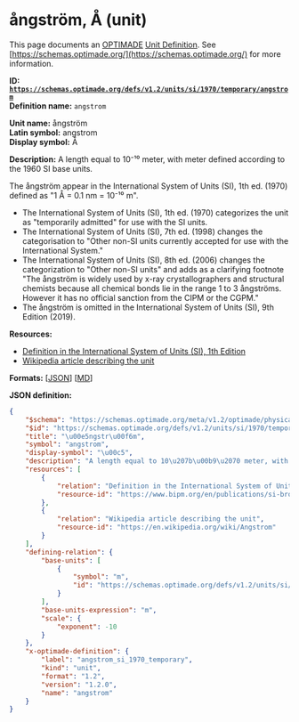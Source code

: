 # ångström, Å (unit)

This page documents an [OPTIMADE](https://www.optimade.org/) [Unit Definition](https://schemas.optimade.org/#definitions). See [https://schemas.optimade.org/](https://schemas.optimade.org/) for more information.

**ID: [`https://schemas.optimade.org/defs/v1.2/units/si/1970/temporary/angstrom`](https://schemas.optimade.org/defs/v1.2/units/si/1970/temporary/angstrom.md)**  
**Definition name:** `angstrom`

**Unit name:** ångström  
**Latin symbol:** angstrom  
**Display symbol:** Å  
  
**Description:** A length equal to 10⁻¹⁰ meter, with meter defined according to the 1960 SI base units.

The ångström appear in the International System of Units (SI), 1th ed. (1970) defined as "1 Å = 0.1 nm = 10⁻¹⁰ m".

- The International System of Units (SI), 1th ed. (1970) categorizes the unit as "temporarily admitted" for use with the SI units.
- The International System of Units (SI), 7th ed. (1998) changes the categorisation to "Other non-SI units currently accepted for use with the International System."
- The International System of Units (SI), 8th ed. (2006) changes the categorization to "Other non-SI units" and adds as a clarifying footnote "The ångström is widely used by x-ray crystallographers and structural chemists because all chemical bonds lie in the range 1 to 3 ångströms. However it has no official sanction from the CIPM or the CGPM."
- The ångström is omitted in the International System of Units (SI), 9th Edition (2019).

**Resources:**

- [Definition in the International System of Units (SI), 1th Edition](https://www.bipm.org/en/publications/si-brochure)
- [Wikipedia article describing the unit](https://en.wikipedia.org/wiki/Angstrom)


**Formats:** [[JSON](angstrom.json)] [[MD](angstrom.md)]

**JSON definition:**

``` json
{
    "$schema": "https://schemas.optimade.org/meta/v1.2/optimade/physical_unit_definition.md",
    "$id": "https://schemas.optimade.org/defs/v1.2/units/si/1970/temporary/angstrom",
    "title": "\u00e5ngstr\u00f6m",
    "symbol": "angstrom",
    "display-symbol": "\u00c5",
    "description": "A length equal to 10\u207b\u00b9\u2070 meter, with meter defined according to the 1960 SI base units.\n\nThe \u00e5ngstr\u00f6m appear in the International System of Units (SI), 1th ed. (1970) defined as \"1 \u00c5 = 0.1 nm = 10\u207b\u00b9\u2070 m\".\n\n- The International System of Units (SI), 1th ed. (1970) categorizes the unit as \"temporarily admitted\" for use with the SI units.\n- The International System of Units (SI), 7th ed. (1998) changes the categorisation to \"Other non-SI units currently accepted for use with the International System.\"\n- The International System of Units (SI), 8th ed. (2006) changes the categorization to \"Other non-SI units\" and adds as a clarifying footnote \"The \u00e5ngstr\u00f6m is widely used by x-ray crystallographers and structural chemists because all chemical bonds lie in the range 1 to 3 \u00e5ngstr\u00f6ms. However it has no official sanction from the CIPM or the CGPM.\"\n- The \u00e5ngstr\u00f6m is omitted in the International System of Units (SI), 9th Edition (2019).",
    "resources": [
        {
            "relation": "Definition in the International System of Units (SI), 1th Edition",
            "resource-id": "https://www.bipm.org/en/publications/si-brochure"
        },
        {
            "relation": "Wikipedia article describing the unit",
            "resource-id": "https://en.wikipedia.org/wiki/Angstrom"
        }
    ],
    "defining-relation": {
        "base-units": [
            {
                "symbol": "m",
                "id": "https://schemas.optimade.org/defs/v1.2/units/si/1983/base/metre"
            }
        ],
        "base-units-expression": "m",
        "scale": {
            "exponent": -10
        }
    },
    "x-optimade-definition": {
        "label": "angstrom_si_1970_temporary",
        "kind": "unit",
        "format": "1.2",
        "version": "1.2.0",
        "name": "angstrom"
    }
}
```